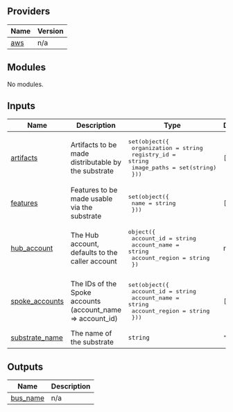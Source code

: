 

## Providers

| Name | Version |
|------|---------|
| <a name="provider_aws"></a> [aws](#provider\_aws) | n/a |

## Modules

No modules.

## Inputs

| Name | Description | Type | Default | Required |
|------|-------------|------|---------|:--------:|
| <a name="input_artifacts"></a> [artifacts](#input\_artifacts) | Artifacts to be made distributable by the substrate | <pre>set(object({<br/>    organization = string<br/>    registry_id = string<br/>    image_paths = set(string)<br/>  }))</pre> | `[]` | no |
| <a name="input_features"></a> [features](#input\_features) | Features to be made usable via the substrate | <pre>set(object({<br/>    name = string<br/>  }))</pre> | `[]` | no |
| <a name="input_hub_account"></a> [hub\_account](#input\_hub\_account) | The Hub account, defaults to the caller account | <pre>object({<br/>    account_id = string<br/>    account_name = string<br/>    account_region = string<br/>  })</pre> | n/a | yes |
| <a name="input_spoke_accounts"></a> [spoke\_accounts](#input\_spoke\_accounts) | The IDs of the Spoke accounts (account\_name => account\_id) | <pre>set(object({<br/>    account_id = string<br/>    account_name = string<br/>    account_region = string<br/>  }))</pre> | `[]` | no |
| <a name="input_substrate_name"></a> [substrate\_name](#input\_substrate\_name) | The name of the substrate | `string` | `"agar"` | no |

## Outputs

| Name | Description |
|------|-------------|
| <a name="output_bus_name"></a> [bus\_name](#output\_bus\_name) | n/a |
